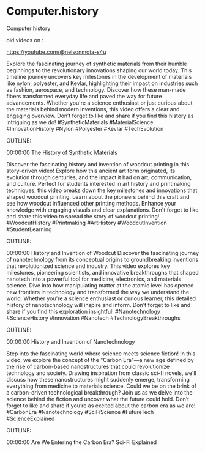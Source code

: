# Computer.history
Computer history 


old videos on :

https://youtube.com/@nelsonmota-s4u

Explore the fascinating journey of synthetic materials from their humble beginnings to the revolutionary innovations shaping our world today. This timeline journey uncovers key milestones in the development of materials like nylon, polyester, and Kevlar, highlighting their impact on industries such as fashion, aerospace, and technology. Discover how these man-made fibers transformed everyday life and paved the way for future advancements. Whether you're a science enthusiast or just curious about the materials behind modern inventions, this video offers a clear and engaging overview. Don’t forget to like and share if you find this history as intriguing as we do! #SyntheticMaterials #MaterialScience #InnovationHistory #Nylon #Polyester #Kevlar #TechEvolution

OUTLINE: 

00:00:00 The History of Synthetic Materials

Discover the fascinating history and invention of woodcut printing in this story-driven video! Explore how this ancient art form originated, its evolution through centuries, and the impact it had on art, communication, and culture. Perfect for students interested in art history and printmaking techniques, this video breaks down the key milestones and innovations that shaped woodcut printing. Learn about the pioneers behind this craft and see how woodcut influenced other printing methods. Enhance your knowledge with engaging visuals and clear explanations. Don't forget to like and share this video to spread the story of woodcut printing! #WoodcutHistory #Printmaking #ArtHistory #WoodcutInvention #StudentLearning

OUTLINE: 

00:00:00 History and Invention of Woodcut
Discover the fascinating journey of nanotechnology from its conceptual origins to groundbreaking inventions that revolutionized science and industry. This video explores key milestones, pioneering scientists, and innovative breakthroughs that shaped nanotech into a powerful tool for medicine, electronics, and materials science. Dive into how manipulating matter at the atomic level has opened new frontiers in technology and transformed the way we understand the world. Whether you're a science enthusiast or curious learner, this detailed history of nanotechnology will inspire and inform. Don't forget to like and share if you find this exploration insightful! #Nanotechnology #ScienceHistory #Innovation #Nanotech #TechnologyBreakthroughs

OUTLINE: 

00:00:00 History and Invention of Nanotechnology

Step into the fascinating world where science meets science fiction! In this video, we explore the concept of the "Carbon Era"—a new age defined by the rise of carbon-based nanostructures that could revolutionize technology and society. Drawing inspiration from classic sci-fi novels, we'll discuss how these nanostructures might suddenly emerge, transforming everything from medicine to materials science. Could we be on the brink of a carbon-driven technological breakthrough? Join us as we delve into the science behind the fiction and uncover what the future could hold. Don’t forget to like and share if you’re as excited about the carbon era as we are! #CarbonEra #Nanotechnology #SciFiScience #FutureTech #ScienceExplained

OUTLINE: 

00:00:00 Are We Entering the Carbon Era? Sci-Fi Explained
